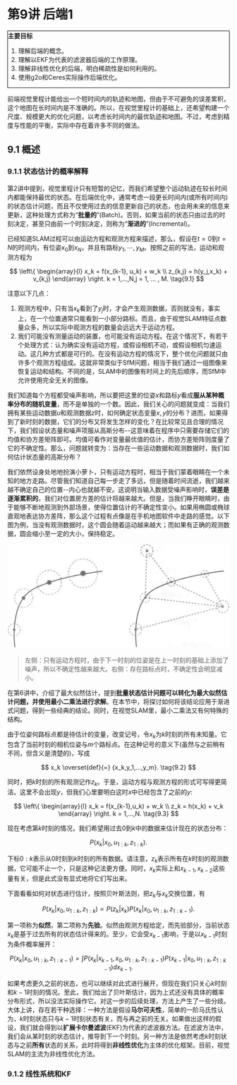 # 第9讲 后端1

<div style="border: 1px solid black;">
<B>主要目标</B>

1. 理解后端的概念。
2. 理解以EKF为代表的滤波器后端的工作原理。
3. 理解非线性优化的后端，明白稀疏性是如何利用的。
4. 使用g2o和Ceres实际操作后端优化。
</div>

前端视觉里程计能给出一个短时间内的轨迹和地图，但由于不可避免的误差累积，这个地图在长时间内是不准确的。所以，在视觉里程计的基础上，还希望构建一个尺度、规模更大的优化问题，以考虑长时间内的最优轨迹和地图。不过，考虑到精度与性能的平衡，实际中存在着许多不同的做法。

## 9.1 概述

### 9.1.1 状态估计的概率解释

第2讲中提到，视觉里程计只有短暂的记忆，而我们希望整个运动轨迹在较长时间内都能保持最优的状态。在后端优化中，通常考虑一段更长时间内(或所有时间内)的状态估计问题，而且不仅使用过去的信息更新自己的状态，也会用未来的信息来更新，这种处理方式称为“<B>批量的</B>”(Batch)。否则，如果当前的状态只由过去的时刻决定，甚至只由前一个时刻决定，则称为“<B>渐进的</B>”(Incremental)。

已经知道SLAM过程可以由运动方程和观测方程来描述，那么，假设在$t=0$到$t=N$的时间内，有位姿$x_0$到$x_N$，并且有路标$y_1,\cdots,y_M$。按照之前的写法，运动和观测方程为

$$
\left\{ 
    \begin{array}{l}
        x_k = f(x_{k-1}, u_k) + w_k \\
        z_{k,j} = h(y_j,x_k) + v_{k,j}
    \end{array}
\right. k = 1,...,N,j = 1, ... , M. \tag{9.1}
$$

注意以下几点：

1. 观测方程中，只有当$x_k$看到了$y_j$时，才会产生观测数据，否则就没有，事实上，在一个位置通常只能看到一小部分路标。而且，由于视觉SLAM特征点数量众多，所以实际中观测方程的数量会远远大于运动方程。
2. 我们可能没有测量运动的装置，也可能没有运动方程。在这个情况下，有若干个处理方式：认为确实没有运动方程，或假设相机不动，或假设相机匀速运动。这几种方式都是可行的。在没有运动方程的情况下，整个优化问题就只由许多个观测方程组成。这就非常类似于SfM问题，相当于我们通过一组图像来恢复运动和结构。不同的是，SLAM中的图像有时间上的先后顺序，而SfM中允许使用完全无关的图像。

我们知道每个方程都受噪声影响，所以要把这里的位姿$x$和路标$y$看成<B>服从某种概率分布的随机变量</B>，而不是单独的一个数。因此，我们关心的问题就变成：当我们拥有某些运动数据$u$和观测数据$z$时，如何确定状态变量$x,y$的分布？进而，如果得到了新时刻的数据，它们的分布又将发生怎样的变化？在比较常见且合理的情况下，我们假设状态量和噪声项服从高斯分布--这意味着在程序中只需要存储它们的均值和协方差矩阵即可。均值可看作对变量最优值的估计，而协方差矩阵则度量了它的不确定性。那么，问题就转变为：当存在一些运动数据和观测数据时，我们如何估计状态量的高斯分布？

我们依然设身处地地扮演小萝卜，只有运动方程时，相当于我们蒙着眼睛在一个未知的地方走路。尽管我们知道自己每一步走了多远，但是随着时间流逝，我们越来越不确定自己的位置--内心也就越不安。这说明当输入数据受噪声影响时，<B>误差是逐渐累积的</B>，我们对位置房方差的估计将越来越大。但是，当我们睁开眼睛时，由于能够不断地观测到外部场景，使得位置估计的不确定性变小。如果用椭圆或椭球直观地表达协方差阵，那么这个过程有点像是在手机地图软件中走路的感觉。以下图为例，当没有观测数据时，这个圆会随着运动越来越大；而如果有正确的观测数据，圆会缩小至一定的大小，保持稳定。

<div align=center>
    <img src="./image/不确定性的描述.png" />
</div>

> 左侧：只有运动方程时，由于下一时刻的位姿是在上一时刻的基础上添加了噪声，所以不确定性越来越大。右侧：存在路标点时，不确定性会明显减小。


在第6讲中，介绍了最大似然估计，提到<B>批量状态估计问题可以转化为最大似然估计问题，并使用最小二乘法进行求解</B>。在本节中，将探讨如何将该结论应用于渐进式问题，得到一些经典的结论。同时，在视觉SLAM里，最小二乘法又有何特殊的结构。

由于位姿何路标点都是待估计的变量，改变记号，令$x_k$为$k$时刻的所有未知量。它包含了当前时刻的相机位姿与$m$个路标点。在这种记号的意义下(虽然与之前稍有不同，但含义是清楚的)，写成

$$
x_k \overset{def}{=} {x_k,y_1,...,y_m}. \tag{9.2}
$$

同时，把$k$时刻的所有观测记作$z_k$。于是，运动方程与观测方程的形式可写得更简洁。这里不会出现$y$，但我们心里要明白这时$x$中已经包含了之前的$y$:

$$
\left\{
    \begin{array}{l}
        x_k = f(x_{k-1},u_k) + w_k \\
        z_k = h(x_k) + v_k
    \end{array}
 \right. k = 1,...,N. \tag{9.3}
$$

现在考虑第$k$时刻的情况，我们希望用过去$0$到$k$中的数据来估计现在的状态分布：

$$
P(x_k|x_0,u_{1:k},z_{1:k}). \tag{9.4}
$$

下标$0:k$表示从$0$时刻到$k$时刻的所有数据。请注意，$z_k$表示所有在$k$时刻的观测数据，它可能不止一个，只是这种记法更方便。同时，$x_k$实际上和$x_{k-1},x_{k-2}$这些量有关，但是此式没有显式地将它们写出来。

下面看看如何对状态进行估计，按照贝叶斯法则，把$z_k$与$x_k$交换位置，有

$$
P(x_k|x_0,u_{1:k},z_{1:k}) \propto P(z_k|x_k)P(x_k|x_0,u_{1:k},z_{1:k-1}). \tag{9.5}
$$

第一项称为<B>似然</B>，第二项称为<B>先验</B>。似然由观测方程给定，而先验部分，当前状态$x_k$是基于过去所有的状态估计得来的。至少，它会受$x_{k-1}$影响，于是以$x_{k-1}$时刻为条件概率展开：

$$
P(x_k|x_0,u_{1:k},z_{1:k-1}) = \int P(x_k|x_{k-1},x_0,u_{1:k},z_{1:k-1}) P(x_{k-1}|x_0,u_{1:k},z_{1:k-1})dx_{k-1}. \tag{9.6}
$$

如果考虑更久之前的状态，也可以继续对此式进行展开，但现在我们只关心$k$时刻和$k-1$时刻的情况。至此，我们给出了贝叶斯估计，因为上式还没有具体的概率分布形式，所以没法实际操作它。对这一步的后续处理，方法上产生了一些分歧。大体上讲，存在若干种选择：一种方法是假设<B>马尔可夫性</B>，简单的一阶马氏性认为，$k$时刻状态只与$k-1$时刻状态有关，而与再之前的无关。如果做出这样的假设，我们就会得到以<B>扩展卡尔曼滤波</B>(EKF)为代表的滤波器方法。在滤波方法中，我们会从某时刻的状态估计，推导到下一个时刻。另一种方法是依然考虑$k$时刻状态与之前<B>所有</B>状态的关系，此时将得到<B>非线性优化</B>为主体的优化框架。目前，视觉SLAM的主流为非线性优化方法。

### 9.1.2 线性系统和KF

